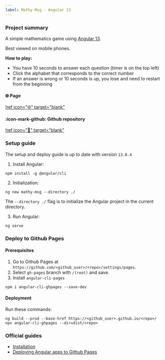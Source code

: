 ```yaml
---
label: Mathy Msg - Angular 13
---
```


### Project summary

A simple mathematics game using <a href="https://angular.io/" target="_blank">Angular 13</a>.

Best viewed on mobile phones.

**How to play:**
- You have 10 seconds to answer each question (timer is on the top left)
- Click the alphabet that corresponds to the correct number
- If an answer is wrong or 10 seconds is up, you lose and need to restart from the beginning
  
#### :globe_with_meridians: Page

[!ref icon=":globe_with_meridians:" target="blank"](https://aliciacyy.github.io/mathy-msg/)

#### :icon-mark-github: Github repository

[!ref icon=":rocket:" target="blank"](https://github.com/aliciacyy/mathy-msg)


### Setup guide

The setup and deploy guide is up to date with version `13.0.4`

1. Install Angular:

```
npm install -g @angular/cli

```
2. Initialization:
```
ng new mathy-msg --directory ./
```

The `--directory ./` flag is to initialize the Angular project in the current directory.

3. Run Angular:
```
ng serve
```

### Deploy to Github Pages

#### Prerequisites
1. Go to Github Pages at `https://github.com/<github_user>/<repo>/settings/pages`.
2. Select `gh-pages` branch with `/(root)` and save.
3. Install `angular-cli-pages`
```
npm i angular-cli-ghpages --save-dev
```

#### Deployment
Run these commands:
```
ng build --prod --base-href https://<github_user>.github.io/<repo>/
npx angular-cli-ghpages --dir=dist/<repo>
```

### Official guides
- <a href="https://angular.io/start" target="_blank">Installation</a>
- <a href="https://medium.com/tech-insights/how-to-deploy-angular-apps-to-github-pages-gh-pages-896c4e10f9b4" target="_blank">Deploying Angular apps to Github Pages</a>